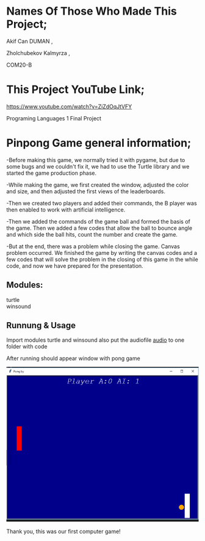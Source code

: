 # Names Of Those Who Made This Project;
Akif Can DUMAN ,

Zholchubekov Kalmyrza ,

COM20-B

# This Project YouTube Link;
https://www.youtube.com/watch?v=ZiZdOqJtVFY

Programing Languages 1 Final Project

# Pinpong Game general information;
-Before making this game, we normally tried it with pygame, but due to some bugs and we couldn't fix it, we had to use the Turtle library and we started the game production phase.

-While making the game, we first created the window, adjusted the color and size, and then adjusted the first views of the leaderboards.

-Then we created two players and added their commands, the B player was then enabled to work with artificial intelligence.

-Then we added the commands of the game ball and formed the basis of the game. Then we added a few codes that allow the ball to bounce angle and which side the ball hits, count the number and create the game.

-But at the end, there was a problem while closing the game. Canvas problem occurred. We finished the game by writing the canvas codes and a few codes that will solve the problem in the closing of this game in the while code, and now we have prepared for the presentation.

##  Modules:
turtle\
winsound


## Runnung & Usage

Import modules turtle and winsound
also put the audiofile [audio](pongbounce.wav) to one folder with code

After running should appear window with pong game

![](2020-12-21_11-22-48.png)

Thank you, this was our first computer game!
